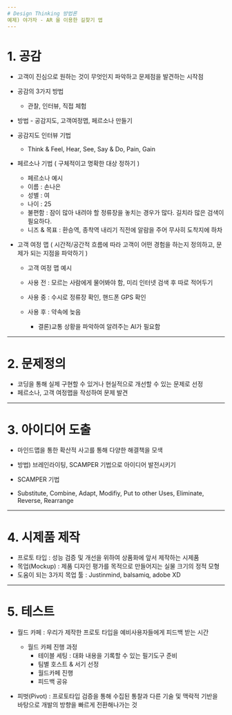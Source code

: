 ```yaml
---
# Design Thinking 방법론
예제) 야가자 - AR 을 이용한 길찾기 앱
---
```

# 1. 공감
* 고객이 진심으로 원하는 것이 무엇인지 파악하고 문제점을 발견하는 시작점
* 공감의 3가지 방법
  - 관찰, 인터뷰, 직접 체험
* 방법 - 공감지도, 고객여정맵, 페르소나 만들기

* 공감지도 인터뷰 기법
  - Think & Feel, Hear, See, Say & Do, Pain, Gain

* 페르소나 기법 ( 구체적이고 명확한 대상 정하기 )
  - 페르소나 예시
  - 이름 : 손나은
  - 성별 : 여
  - 나이 : 25
  - 불편함 : 잠이 많아 내려야 할 정류장을 놓치는 경우가 많다. 길치라 많은 검색이 필요하다.
  - 니즈 & 목표 : 환승역, 종착역 내리기 직전에 알람을 주어 무사히 도착지에 하차

* 고객 여정 맵 ( 시간적/공간적 흐름에 따라 고객이 어떤 경험을 하는지 정의하고, 문제가 되는 지점을 파악하기 )
  - 고객 여정 맵 예시
  - 사용 전 : 모르는 사람에게 물어봐야 함, 미리 인터넷 검색 후 따로 적어두기
  - 사용 중 : 수시로 정류장 확인, 핸드폰 GPS 확인
  - 사용 후 : 약속에 늦음
  
     - 결론)교통 상황을 파악하여 알려주는 AI가 필요함
---
# 2. 문제정의
* 코딩을 통해 실제 구현할 수 있거나 현실적으로 개선할 수 있는 문제로 선정
* 페르소나, 고객 여정맵을 작성하여 문제 발견
---
# 3. 아이디어 도출
* 마인드맵을 통한 확산적 사고를 통해 다양한 해결책을 모색
* 방법) 브레인라이팅, SCAMPER 기법으로 아이디어 발전시키기

* SCAMPER 기법
* Substitute, Combine, Adapt, Modifiy, Put to other Uses, Eliminate, Reverse, Rearrange
---
# 4. 시제품 제작
* 프로토 타입 : 성능 검증 및 개선을 위하여 상품화에 앞서 제작하는 시제품
* 목업(Mockup) : 제품 디자인 평가를 목적으로 만들어지는 실물 크기의 정적 모형
* 도움이 되는 3가지 목업 툴 : Justinmind, balsamiq, adobe XD
---
# 5. 테스트
* 월드 카페  : 우리가 제작한 프로토 타입을 예비사용자들에게 피드백 받는 시간
  - 월드 카페 진행 과정
    + 테이블 세팅 : 대화 내용을 기록할 수 있는 필기도구 준비
    + 팀별 호스트 & 서기 선정
    + 월드카페 진행
    + 피드백 공유

* 피벗(Pivot) : 프로토타입 검증을 통해 수집된 통찰과 다른 기술 및 맥락적 기반을 바탕으로 개발의 방향을 빠르게 전환해나가는 것
    
   

